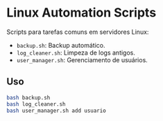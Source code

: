 # Linux Automation Scripts
Scripts para tarefas comuns em servidores Linux:
- `backup.sh`: Backup automático.
- `log_cleaner.sh`: Limpeza de logs antigos.
- `user_manager.sh`: Gerenciamento de usuários.

## Uso
```bash
bash backup.sh
bash log_cleaner.sh
bash user_manager.sh add usuario